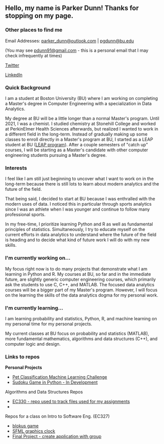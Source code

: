 ## Hello, my name is Parker Dunn! Thanks for stopping on my page.

### Other places to find me

Email Addresses: parker_dunn@outlook.com | pgdunn@bu.edu  

(You may see pdunn91@gmail.com - this is a personal email that I may check infrequently at times)

[Twitter](https://twitter.com/pdvnny_)  

[LinkedIn](https://www.linkedin.com/in/parker-g-dunn/)

### Quick Background

I am a student at Boston University (BU) where I am working on completing a Master's degree in Computer Engineering with a specialization in Data Analytics.

My degree at BU will be a little longer than a normal Master's program. Until 2021, I was a chemist. I studied chemistry at Stonehill College and worked at PerkinElmer Health Sciences afterwards, but realized I wanted to work in a different field in the long-term. Instead of gradually making up some classes to enroll directly in a Master's program at BU, I started as a LEAP student at BU ([LEAP program](https://engineering.bu.edu/leap-lp/)). After a couple semesters of "catch up" courses, I will be starting as a Master's candidate with other computer engineering students pursuing a Master's degree.

### Interests

I feel like I am still just beginning to uncover what I want to work on in the long-term because there is still lots to learn about modern analytics and the future of the field.

That being said, I decided to start at BU because I was enthralled with the modern uses of data. I noticed this in particular through sports analytics since I was an athlete when I was younger and continue to follow many professional sports.

In my free-time, I prioritize learning Python and R as well as fundamental principles of statistics. Simultaneously, I try to educate myself on the current efforts in data analytics to understand where the future of the field is heading and to decide what kind of future work I will do with my new skills.

### I'm currently working on...

My focus right now is to do many projects that demonstrate what I am learning in Python and R. My courses at BU, so far and in the immediate future, are slightly generic computer engineering courses, which primarily ask the students to use C, C++, and MATLAB. The focused data analytics courses will be a bigger part of my Master's program. However, I will focus on the learning the skills of the data analytics dogma for my personal work.

### I'm currently learning...

I am learning probability and statistics, Python, R, and machine learning on my personal time for my personal projects.

My current classes at BU focus on probability and statistics (MATLAB), more fundamental mathematics, algorithms and data structures (C++), and computer logic and design.

### Links to repos

__Personal Projects__
* [Pet Classification Machine Learning Challenge](https://github.com/pdvnny/pdvnny)
* [Sudoku Game in Python - In Development](https://github.com/pdvnny/pdvnny)


Algorithms and Data Structures Repos
* [EC330 - repo used to track files used for my assignments](https://github.com/pdvnny/EC330)
* 


Repos for a class on Intro to Software Eng. (EC327)
* [blokus game](https://github.com/pdvnny/EC327_HW4_blokus)
* [SFML graphics clock](https://github.com/pdvnny/EC327-HW2-Adjustable-Clock)
* [Final Project - create application with group](https://github.com/brianhmj/BU_EC327_FinalProject)



<!--
**pdvnny/pdvnny** is a ✨ _special_ ✨ repository because its `README.md` (this file) appears on your GitHub profile.

Here are some ideas to get you started:

- 🔭 I’m currently working on ...
- 🌱 I’m currently learning ...
- 👯 I’m looking to collaborate on ...
- 🤔 I’m looking for help with ...
- 💬 Ask me about ...
- 📫 How to reach me: ...
- 😄 Pronouns: ...
- ⚡ Fun fact: ...
-->
